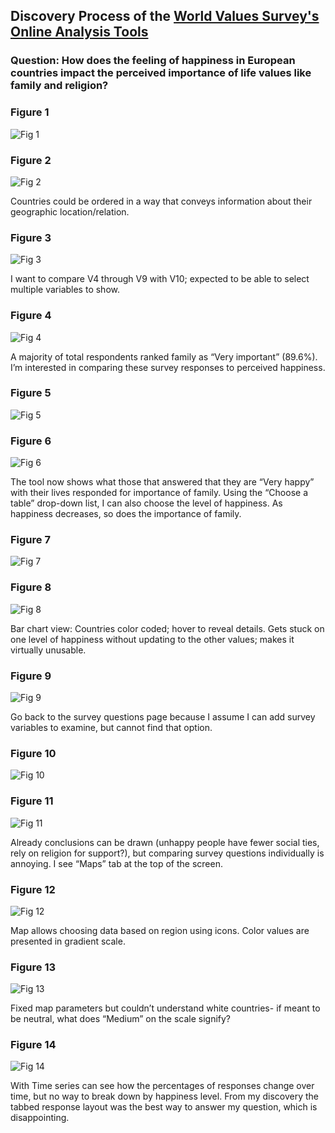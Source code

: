 ## Discovery Process of the [World Values Survey's Online Analysis Tools](http://www.worldvaluessurvey.org/WVSOnline.jsp)

### Question: How does the feeling of happiness in European countries impact the perceived importance of life values like family and religion?

### Figure 1

![Fig 1](discovery1.png)

### Figure 2

![Fig 2](discovery2.png)

Countries could be ordered in a way that conveys information about their geographic location/relation. 

### Figure 3

![Fig 3](discovery3.png)

I want to compare V4 through V9 with V10;  expected to be able to select multiple variables to show.

### Figure 4

![Fig 4](discovery4.png)

A majority of total respondents ranked family as “Very important” (89.6%). I’m interested in comparing these survey responses to perceived happiness. 

### Figure 5

![Fig 5](discovery5.png)

### Figure 6

![Fig 6](discovery6.png)

The tool now shows what those that answered that they are “Very happy” with their lives responded for importance of family. Using the “Choose a table” drop-down list, I can also choose the level of happiness. As happiness decreases, so does the importance of family. 

### Figure 7

![Fig 7](discovery7.png)

### Figure 8

![Fig 8](discovery8.png)

Bar chart view: Countries color coded; hover to reveal details. Gets stuck on one level of happiness without updating to the other values; makes it virtually unusable.

### Figure 9

![Fig 9](discovery9.png)

Go back to the survey questions page because I assume I can add survey variables to examine, but cannot find that option.

### Figure 10

![Fig 10](discovery10.png)

### Figure 11

![Fig 11](discovery11.png)

Already conclusions can be drawn (unhappy people have fewer social ties, rely on religion for support?), but comparing survey questions individually is annoying. I see “Maps” tab at the top of the screen.

### Figure 12

![Fig 12](discovery12.png)

Map allows choosing data based on region using icons. Color values are presented in gradient scale.

### Figure 13

![Fig 13](discovery13.png)

Fixed map parameters but couldn’t understand white countries- if meant to be neutral, what does “Medium” on the scale signify? 

### Figure 14

![Fig 14](discovery14.png)

With Time series can see how the percentages of responses change over time, but no way to break down by happiness level. From my discovery the tabbed response layout was the best way to answer my question, which is disappointing. 

